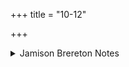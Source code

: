 +++
title = "10-12"

+++

<details><summary>Jamison Brereton Notes</summary>

Again, no particular signs of unity.
</details>
